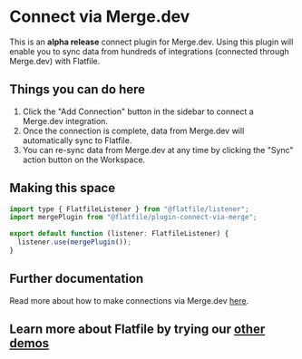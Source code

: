 # Connect via Merge.dev

This is an **alpha release** connect plugin for Merge.dev. Using this plugin will enable you to sync data from hundreds of integrations (connected through Merge.dev) with Flatfile.

## Things you can do here

1. Click the "Add Connection" button in the sidebar to connect a Merge.dev integration.
2. Once the connection is complete, data from Merge.dev will automatically sync to Flatfile.
3. You can re-sync data from Merge.dev at any time by clicking the "Sync" action button on the Workspace.

## Making this space

```js
import type { FlatfileListener } from "@flatfile/listener";
import mergePlugin from "@flatfile/plugin-connect-via-merge";

export default function (listener: FlatfileListener) {
  listener.use(mergePlugin());
}
```

## Further documentation

Read more about how to make connections via Merge.dev <a href="https://github.com/FlatFilers/flatfile-docs-kitchen-sink/blob/main/typescript/connect-alpha/README.md" target="_blank">here</a>.

## Learn more about Flatfile by trying our [other demos](https://platform.flatfile.com/getting-started)
